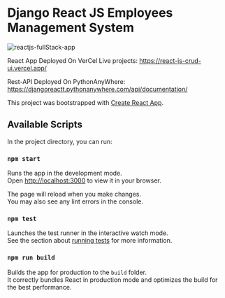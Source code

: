 # Django React JS Employees Management System 
![reactjs-fullStack-app](https://github.com/krishnapb01/react-js-crud-ui/assets/123397686/537c5f14-782a-44e8-9a1b-00fb9c80c8c9)


React App Deployed On VerCel
Live projects: https://react-js-crud-ui.vercel.app/

Rest-API Deployed On PythonAnyWhere: https://djangoreactt.pythonanywhere.com/api/documentation/

This project was bootstrapped with [Create React App](https://github.com/facebook/create-react-app).

## Available Scripts

In the project directory, you can run:

### `npm start`

Runs the app in the development mode.\
Open [http://localhost:3000](http://localhost:3000) to view it in your browser.

The page will reload when you make changes.\
You may also see any lint errors in the console.

### `npm test`

Launches the test runner in the interactive watch mode.\
See the section about [running tests](https://facebook.github.io/create-react-app/docs/running-tests) for more information.

### `npm run build`


Builds the app for production to the `build` folder.\
It correctly bundles React in production mode and optimizes the build for the best performance.
